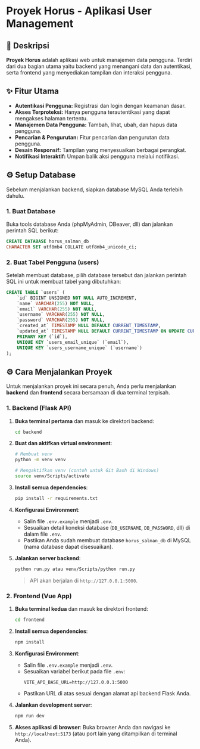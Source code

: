 # Proyek Horus - Aplikasi User Management

## 📝 Deskripsi

**Proyek Horus** adalah aplikasi web untuk manajemen data pengguna. Terdiri dari dua bagian utama yaitu backend yang menangani data dan autentikasi, serta frontend yang menyediakan tampilan dan interaksi pengguna.

## ✨ Fitur Utama

- **Autentikasi Pengguna:** Registrasi dan login dengan keamanan dasar.
- **Akses Terproteksi:** Hanya pengguna terautentikasi yang dapat mengakses halaman tertentu.
- **Manajemen Data Pengguna:** Tambah, lihat, ubah, dan hapus data pengguna.
- **Pencarian & Pengurutan:** Fitur pencarian dan pengurutan data pengguna.
- **Desain Responsif:** Tampilan yang menyesuaikan berbagai perangkat.
- **Notifikasi Interaktif:** Umpan balik aksi pengguna melalui notifikasi.

## ⚙️ Setup Database

Sebelum menjalankan backend, siapkan database MySQL Anda terlebih dahulu.

### 1. Buat Database

Buka tools database Anda (phpMyAdmin, DBeaver, dll) dan jalankan perintah SQL berikut:

```sql
CREATE DATABASE horus_salman_db
CHARACTER SET utf8mb4 COLLATE utf8mb4_unicode_ci;
```

### 2. Buat Tabel Pengguna (users)

Setelah membuat database, pilih database tersebut dan jalankan perintah SQL ini untuk membuat tabel yang dibutuhkan:

```sql
CREATE TABLE `users` (
    `id` BIGINT UNSIGNED NOT NULL AUTO_INCREMENT,
    `name` VARCHAR(255) NOT NULL,
    `email` VARCHAR(255) NOT NULL,
    `username` VARCHAR(255) NOT NULL,
    `password` VARCHAR(255) NOT NULL,
    `created_at` TIMESTAMP NULL DEFAULT CURRENT_TIMESTAMP,
    `updated_at` TIMESTAMP NULL DEFAULT CURRENT_TIMESTAMP ON UPDATE CURRENT_TIMESTAMP,
    PRIMARY KEY (`id`),
    UNIQUE KEY `users_email_unique` (`email`),
    UNIQUE KEY `users_username_unique` (`username`)
);
```

## ⚙️ Cara Menjalankan Proyek

Untuk menjalankan proyek ini secara penuh, Anda perlu menjalankan **backend** dan **frontend** secara bersamaan di dua terminal terpisah.

### **1. Backend (Flask API)**

1.  **Buka terminal pertama** dan masuk ke direktori backend:

    ```bash
    cd backend
    ```

2.  **Buat dan aktifkan virtual environment**:

    ```bash
    # Membuat venv
    python -m venv venv

    # Mengaktifkan venv (contoh untuk Git Bash di Windows)
    source venv/Scripts/activate
    ```

3.  **Install semua dependencies**:

    ```bash
    pip install -r requirements.txt
    ```

4.  **Konfigurasi Environment**:

      - Salin file `.env.example` menjadi `.env`.
      - Sesuaikan detail koneksi database (`DB_USERNAME`, `DB_PASSWORD`, dll) di dalam file `.env`.
      - Pastikan Anda sudah membuat database `horus_salman_db` di MySQL (nama database dapat disesuaikan).

5.  **Jalankan server backend**:

    ```bash
    python run.py atau venv/Scripts/python run.py
    ```

    > API akan berjalan di `http://127.0.0.1:5000`.

### **2. Frontend (Vue App)**

1.  **Buka terminal kedua** dan masuk ke direktori frontend:

    ```bash
    cd frontend
    ```

2.  **Install semua dependencies**:

    ```bash
    npm install
    ```

3.  **Konfigurasi Environment**:

    - Salin file `.env.example` menjadi `.env`.
    - Sesuaikan variabel berikut pada file `.env`:
      ```
      VITE_API_BASE_URL=http://127.0.0.1:5000
      ```
    - Pastikan URL di atas sesuai dengan alamat api backend Flask Anda.

4.  **Jalankan development server**:

    ```bash
    npm run dev
    ```

5.  **Akses aplikasi di browser**:
    Buka browser Anda dan navigasi ke `http://localhost:5173` (atau port lain yang ditampilkan di terminal Anda).
